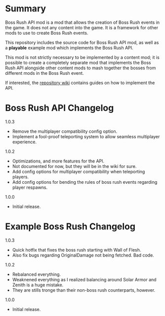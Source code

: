 ﻿# Summary

Boss Rush API mod is a mod that allows the creation of Boss Rush events in the game. It does not any content into the game. It is a framework for other mods to use to create Boss Rush events.

This repository includes the source code for Boss Rush API mod, as well as a **playable** example mod which implements the Boss Rush API.

This mod is not strictly necessary to be implemented by a content mod; it is possible to create a completely separate mod that implements the Boss Rush API alongside other content mods to mash together the bosses from different mods in the Boss Rush event.

If interested, the [repository wiki](https://github.com/tieeeeen1994/tModLoader-BossRush/wiki) contains guides on how to implement the API.

# Boss Rush API Changelog

1.0.3
- Remove the multiplayer compatibility config option.
- Implement a fool-proof teleporting system to allow seamless multiplayer experience.

1.0.2
- Optimizations, and more features for the API.
- Not documented for now, but they will be in the wiki for sure.
- Add config options for multiplayer compatibility when teleporting players.
- Add config options for bending the rules of boss rush events regarding player respawns.

1.0.0
- Initial release.

# Example Boss Rush Changelog

1.0.3
- Quick hotfix that fixes the boss rush starting with Wall of Flesh.
- Also fix bugs regarding OriginalDamage not being fetched. Bad code.

1.0.2
- Rebalanced everything.
- Weaknened everything as I realized balancing around Solar Armor and Zenith is a huge mistake.
- They are stills tronge than their non-boss rush counterparts, however.

1.0.0
- Initial release.
